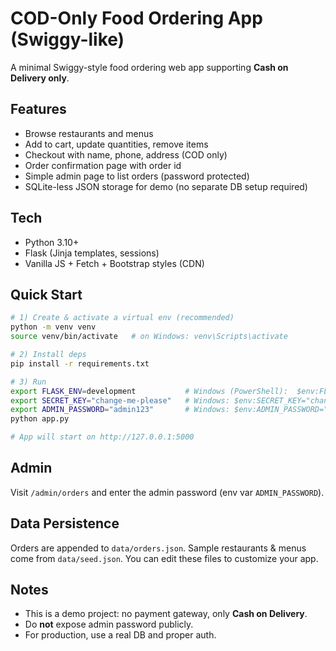 # COD-Only Food Ordering App (Swiggy-like)

A minimal Swiggy-style food ordering web app supporting **Cash on Delivery only**.

## Features
- Browse restaurants and menus
- Add to cart, update quantities, remove items
- Checkout with name, phone, address (COD only)
- Order confirmation page with order id
- Simple admin page to list orders (password protected)
- SQLite-less JSON storage for demo (no separate DB setup required)

## Tech
- Python 3.10+
- Flask (Jinja templates, sessions)
- Vanilla JS + Fetch + Bootstrap styles (CDN)

## Quick Start
```bash
# 1) Create & activate a virtual env (recommended)
python -m venv venv
source venv/bin/activate   # on Windows: venv\Scripts\activate

# 2) Install deps
pip install -r requirements.txt

# 3) Run
export FLASK_ENV=development           # Windows (PowerShell):  $env:FLASK_ENV="development"
export SECRET_KEY="change-me-please"   # Windows: $env:SECRET_KEY="change-me-please"
export ADMIN_PASSWORD="admin123"       # Windows: $env:ADMIN_PASSWORD="admin123"
python app.py

# App will start on http://127.0.0.1:5000
```

## Admin
Visit `/admin/orders` and enter the admin password (env var `ADMIN_PASSWORD`).

## Data Persistence
Orders are appended to `data/orders.json`. Sample restaurants & menus come from `data/seed.json`.
You can edit these files to customize your app.

## Notes
- This is a demo project: no payment gateway, only **Cash on Delivery**.
- Do **not** expose admin password publicly.
- For production, use a real DB and proper auth.
